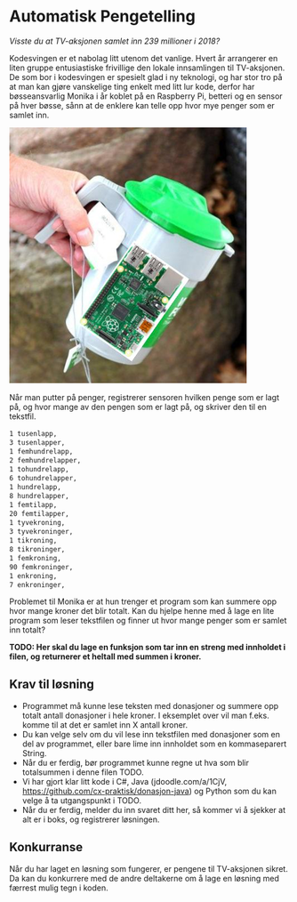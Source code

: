 Automatisk Pengetelling
=======================
_Visste du at TV-aksjonen samlet inn 239 millioner i 2018?_

Kodesvingen er et nabolag litt utenom det vanlige. Hvert år arrangerer en liten gruppe entusiastiske frivillige den lokale innsamlingen til TV-aksjonen. De som bor i kodesvingen er spesielt glad i ny teknologi, og har stor tro på at man kan gjøre vanskelige ting enkelt med litt lur kode, derfor har bøsseansvarlig Monika i år koblet på en Raspberry Pi, betteri og en sensor på hver bøsse, sånn at de enklere kan telle opp hvor mye penger som er samlet inn.

![bøsse med raspberry pi](bilder/pengetelling.jpg)

Når man putter på penger, registrerer sensoren hvilken penge som er lagt på, og hvor mange av den pengen som er lagt på, og skriver den til en tekstfil.

```
1 tusenlapp,
3 tusenlapper,
1 femhundrelapp,
2 femhundrelapper,
1 tohundrelapp,
6 tohundrelapper,
1 hundrelapp,
8 hundrelapper,
1 femtilapp,
20 femtilapper,
1 tyvekroning,
3 tyvekroninger,
1 tikroning,
8 tikroninger,
1 femkroning,
90 femkroninger,
1 enkroning,
7 enkroninger,
```

Problemet til Monika er at hun trenger et program som kan summere opp hvor mange kroner det blir totalt. Kan du hjelpe henne med å lage en lite program som leser tekstfilen og finner ut hvor mange penger som er samlet inn totalt?

__TODO: Her skal du lage en funksjon som tar inn en streng med innholdet i filen, og returnerer et heltall med summen i kroner.__

Krav til løsning
----------------
- Programmet må kunne lese teksten med donasjoner og summere opp totalt antall donasjoner i hele kroner. I eksemplet over vil man f.eks. komme til at det er samlet inn X antall kroner.
- Du kan velge selv om du vil lese inn tekstfilen med donasjoner som en del av programmet, eller bare lime inn innholdet som en kommaseparert String.
- Når du er ferdig, bør programmet kunne regne ut hva som blir totalsummen i denne filen TODO.
- Vi har gjort klar litt kode i C#, Java (jdoodle.com/a/1CjV, https://github.com/cx-praktisk/donasjon-java) og Python som du kan velge å ta utgangspunkt i TODO.
- Når du er ferdig, melder du inn svaret ditt her, så kommer vi å sjekker at alt er i boks, og registrerer løsningen.

Konkurranse
-----------
Når du har laget en løsning som fungerer, er pengene til TV-aksjonen sikret. Da kan du konkurrere med de andre deltakerne om å lage en løsning med færrest mulig tegn i koden.